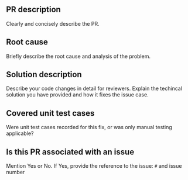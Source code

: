 ## PR description
Clearly and concisely describe the PR.

## Root cause
Briefly describe the root cause and analysis of the problem.

## Solution description
Describe your code changes in detail for reviewers. Explain the techincal solution you have provided and how it fixes the issue case.

## Covered unit test cases
Were unit test cases recorded for this fix, or was only manual testing applicable?

## Is this PR associated with an issue
Mention Yes or No. If Yes, provide the reference to the issue: `#` and issue number
